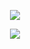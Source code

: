 <p align='center'>
    <img src="https://capsule-render.vercel.app/api?type=waving&color=auto&height=300&section=header&text=Sakshi%20Prasad%20Singh&fontSize=90&animation=fadeIn&fontAlignY=38&desc=Welcome%20to%20my%20GitHub%20Profile&descAlignY=51&descAlign=62"/>
</p>
<p align="center">
  <img src="https://capsule-render.vercel.app/api?text=Hey Everyone!🕹️&animation=fadeIn&type=waving&color=gradient&height=100"/>
</p>
